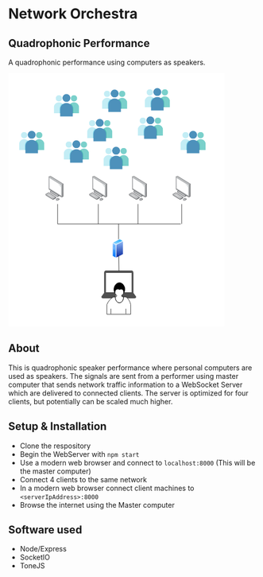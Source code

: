 # Network Orchestra
## Quadrophonic Performance

A quadrophonic performance using computers as speakers.  

![Quad diagram](includes/quadSetup.png)

## About
This is quadrophonic speaker performance where personal computers are used as speakers. The signals are sent from a performer using master computer that sends network traffic information to a WebSocket Server which are delivered to connected clients. The server is optimized for four clients, but potentially can be scaled much higher.

## Setup & Installation
- Clone the respository
- Begin the WebServer with `npm start`
- Use a modern web browser and connect to `localhost:8000` (This will be the master computer)
- Connect 4 clients to the same network
- In a modern web browser connect client machines to `<serverIpAddress>:8000`
- Browse the internet using the Master computer

## Software used
- Node/Express
- SocketIO
- ToneJS
